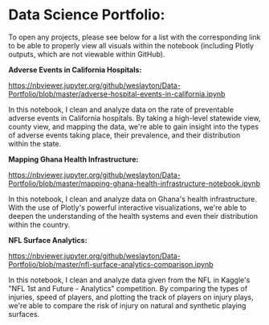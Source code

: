 # Data Science Portfolio:
To open any projects, please see below for a list with the corresponding link to be able to properly view all visuals within the notebook (including Plotly outputs, which are not viewable within GitHub).

**Adverse Events in California Hospitals:**

https://nbviewer.jupyter.org/github/weslayton/Data-Portfolio/blob/master/adverse-hospital-events-in-california.ipynb

In this notebook, I clean and analyze data on the rate of preventable adverse events in California hospitals. By taking a high-level statewide view, county view, and mapping the data, we're able to gain insight into the types of adverse events taking place, their prevalence, and their distribution within the state.

**Mapping Ghana Health Infrastructure:**

https://nbviewer.jupyter.org/github/weslayton/Data-Portfolio/blob/master/mapping-ghana-health-infrastructure-notebook.ipynb

In this notebook, I clean and analyze data on Ghana's health infrastructure. With the use of Plotly's powerful interactive visualizations, we're able to deepen the understanding of the health systems and even their distribution within the country.

**NFL Surface Analytics:**

https://nbviewer.jupyter.org/github/weslayton/Data-Portfolio/blob/master/nfl-surface-analytics-comparison.ipynb

In this notebook, I clean and analyze data given from the NFL in Kaggle's "NFL 1st and Future - Analytics" competition. By comparing the types of injuries, speed of players, and plotting the track of players on injury plays, we're able to compare the risk of injury on natural and synthetic playing surfaces.
